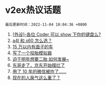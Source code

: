 # v2ex热议话题

`最后更新时间：2022-11-04 18:04:36 +0800`

1. [[外设]-各位 Coder 可以 show 下你的键盘么?](https://www.v2ex.com/t/892493)
1. [a4l 和 s60 怎么选？](https://www.v2ex.com/t/892533)
1. [15 万以内有面子的车](https://www.v2ex.com/t/892539)
1. [写了一个投胎模拟器](https://www.v2ex.com/t/892662)
1. [迫于明年想要二胎,如何发展~](https://www.v2ex.com/t/892537)
1. [东哥走了，京东开始摆烂了](https://www.v2ex.com/t/892587)
1. [用了 10 年的微信被炸了……](https://www.v2ex.com/t/892626)
1. [现在的人戾气这么重了？](https://www.v2ex.com/t/892572)

